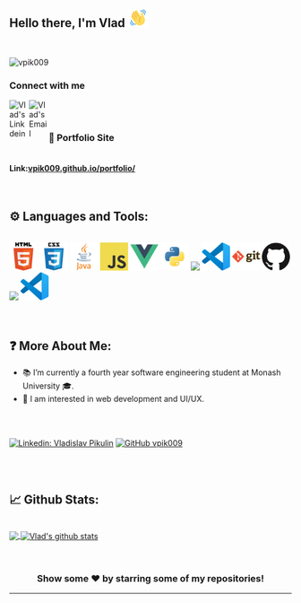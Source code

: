 
## Hello there, I'm Vlad  <img src="./wave-hello.gif" alt="Hello GIF" width="35" height="35">
<br />

<p align="left" height="220" width="100"> <img src="https://komarev.com/ghpvc/?username=vpik009&label=Views&color=blue&style=flat" alt="vpik009" /> </p>


### Connect with me
<a href="https://www.linkedin.com/in/vladislav-pikulin-77335821a/">
  <img align="left" alt="Vlad's Linkdein" width="35px" src="https://cdn-icons-png.flaticon.com/512/174/174857.png" />
</a>
<a href="mailto:vpik0001@mailfence.com/">
  <img align="left" alt="Vlad's Email" width="35px" src="https://www.pngplay.com/wp-content/uploads/6/Red-Email-PNG-Clipart-Background.png" />
</a>


<br />
<br />

### 💼 Portfolio Site
<div style="display:inline-block;"><h4 style="display:inline-block;">Link: </h4><a href="https://vpik009.github.io/portfolio/" target="_blank" style="display:inline-block;"><h4>vpik009.github.io/portfolio/</h4></a></div>


<br />
<br />

## ⚙️ Languages and Tools:
<br />
<div>
  <code style="margin=5px;" id="html"><img height="50" src="https://raw.githubusercontent.com/github/explore/80688e429a7d4ef2fca1e82350fe8e3517d3494d/topics/html/html.png"></code>
  <code style="margin=5px;" id="css"><img height="50" src="https://raw.githubusercontent.com/github/explore/80688e429a7d4ef2fca1e82350fe8e3517d3494d/topics/css/css.png"></code>
 <code style="margin=5px;" id="java"><img height="50" src="https://raw.githubusercontent.com/github/explore/80688e429a7d4ef2fca1e82350fe8e3517d3494d/topics/java/java.png"></code>
  <code style="margin=5px;"><img height="50" src="https://raw.githubusercontent.com/github/explore/80688e429a7d4ef2fca1e82350fe8e3517d3494d/topics/javascript/javascript.png"></code>
  <code style="margin=5px;"><img height="50" src="https://raw.githubusercontent.com/github/explore/80688e429a7d4ef2fca1e82350fe8e3517d3494d/topics/vue/vue.png"></code>
  <code style="margin=5px;"><img height="50" src="https://raw.githubusercontent.com/github/explore/80688e429a7d4ef2fca1e82350fe8e3517d3494d/topics/python/python.png"></code>
  <code style="margin=5px;"><img height="50" src="https://upload.wikimedia.org/wikipedia/commons/4/4f/Csharp_Logo.png"></code>
  <code style="margin=5px;"><img height="50" src="https://raw.githubusercontent.com/github/explore/80688e429a7d4ef2fca1e82350fe8e3517d3494d/topics/visual-studio-code/visual-studio-code.png"></code>
  <code style="margin=5px;"><img height="50" src="https://raw.githubusercontent.com/github/explore/80688e429a7d4ef2fca1e82350fe8e3517d3494d/topics/git/git.png"></code>
  <code style="margin=5px;"><img height="50" src="https://raw.githubusercontent.com/github/explore/78df643247d429f6cc873026c0622819ad797942/topics/github/github.png"></code>
  <code style="margin=5px;"><img height="50" src="https://cdn.freebiesupply.com/logos/large/2x/gitlab-logo-png-transparent.png"></code>
  <code style="margin=5px;"><img height="50" src="https://raw.githubusercontent.com/github/explore/80688e429a7d4ef2fca1e82350fe8e3517d3494d/topics/visual-studio-code/visual-studio-code.png"></code>
</div>
<br />
<br />


## ❓ More About Me:
- 📚 I’m currently a fourth year software engineering student at Monash University 🎓.
- 🌱 I am interested in web development and UI/UX.

<br />
<br />

[![Linkedin: Vladislav Pikulin](https://img.shields.io/badge/-vpik009-blue?style=flat-square&logo=Linkedin&logoColor=white&link=https://www.linkedin.com/in/vladislav-pikulin-77335821a/)](https://www.linkedin.com/in/vladislav-pikulin-77335821a/)
[![GitHub vpik009](https://img.shields.io/github/followers/vpik009?label=follow&style=social)](https://github.com/vpik009)

<br />
<br />

##  📈 Github Stats:
<br />
<a href="https://github.com/vpik009">
  <img align="center"  height="200" src="https://github-readme-stats.vercel.app/api/top-langs/?username=vpik009&theme=blueberry&hide_langs_below=1" />
</a>
<a href="https://github.com/vpik009">
 <img align="center" height="200" src="https://github-readme-stats.vercel.app/api?username=vpik009&show_icons=true&theme=blueberry&line_height=27" alt="Vlad's github stats"/>
</a>

<div align="center">

<br />
<br />

### Show some ❤️ by starring some of my repositories!

</div>

---

